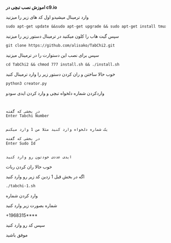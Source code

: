 **اموزش نصب تبچی در c9.io**


وارد ترمینال میشیدو اول کد های زیر را میزنید

```markdown
sudo apt-get update &&sudo apt-get upgrade && sudo apt-get install tmux && sudo apt-get install luarocks && sudo apt-get install screen && sudo apt-get install libreadline-dev libconfig-dev libssl-dev lua5.2 liblua5.2-dev lua-socket lua-sec lua-expat libevent-dev make unzip git redis-server autoconf g++ libjansson-dev libpython-dev expat libexpat1-dev && sudo apt-get update && sudo apt-get install && sudo apt-get install upstart-sysv
```
سپس گیت هاب را کلون میکنید در ترمینال دستور زیر را میزنید

```markdown
git clone https://github.com/alisako/TabChi2.git
```
سپس برای نصب این دستوارت را در ترمینال میزنید
```markdown
cd TabChi2 && chmod 777 install.sh && ./install.sh
```
خوب حالا ساختن و ران کردن دستور زیر را وارد ترمینال کنید
```markdown
python3 creator.py
```
واردکردن شماره دلخواه تبچی و وارد کردن ایدی سودو
```markdown


در بخشی که گفته
Enter Tabchi Number


یک شماره دلخواه وارد کنید مثلا من 1 وارد میکنم

در بخشی که گفته
Enter Sudo Id


ایدی عددی خودتون رو وارد کنید
```
خوب حالا ران کردن ربات 


اگه در بخش قبل 1 زدین کد زیر رو وارد کنید
```markdown
./tabchi-1.sh
```

وارد کردن شماره

شماره  بصورت زیر وارد کنید


+1968315****


سپس کد رو وارد کنید

موفق باشید
